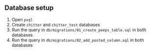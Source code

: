 ## Database setup

1. Open `psql`
2. Create `chitter` and `chitter_test` databases
3. Run the query in `db/migrations/01_create_peeps_table.sql` in both databases
4. Run the query in `db/migrations/02_add_posted_column.sql` in both databases